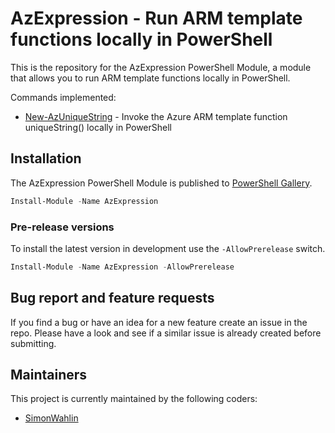 # AzExpression - Run ARM template functions locally in PowerShell

This is the repository for the AzExpression PowerShell Module, a module that allows you to run ARM template functions locally in PowerShell.

Commands implemented:

- [New-AzUniqueString](./docs/en-US/New-AzUniqueString.md) - Invoke the Azure ARM template function uniqueString() locally in PowerShell

## Installation

The AzExpression PowerShell Module is published to [PowerShell Gallery](https://www.powershellgallery.com/packages/AzExpression/).

```powershell
Install-Module -Name AzExpression
```

### Pre-release versions

To install the latest version in development use the `-AllowPrerelease` switch.

```powershell
Install-Module -Name AzExpression -AllowPrerelease
```

## Bug report and feature requests

If you find a bug or have an idea for a new feature create an issue in the repo. Please have a look and see if a similar issue is already created before submitting.

## Maintainers

This project is currently maintained by the following coders:

- [SimonWahlin](https://github.com/SimonWahlin)
